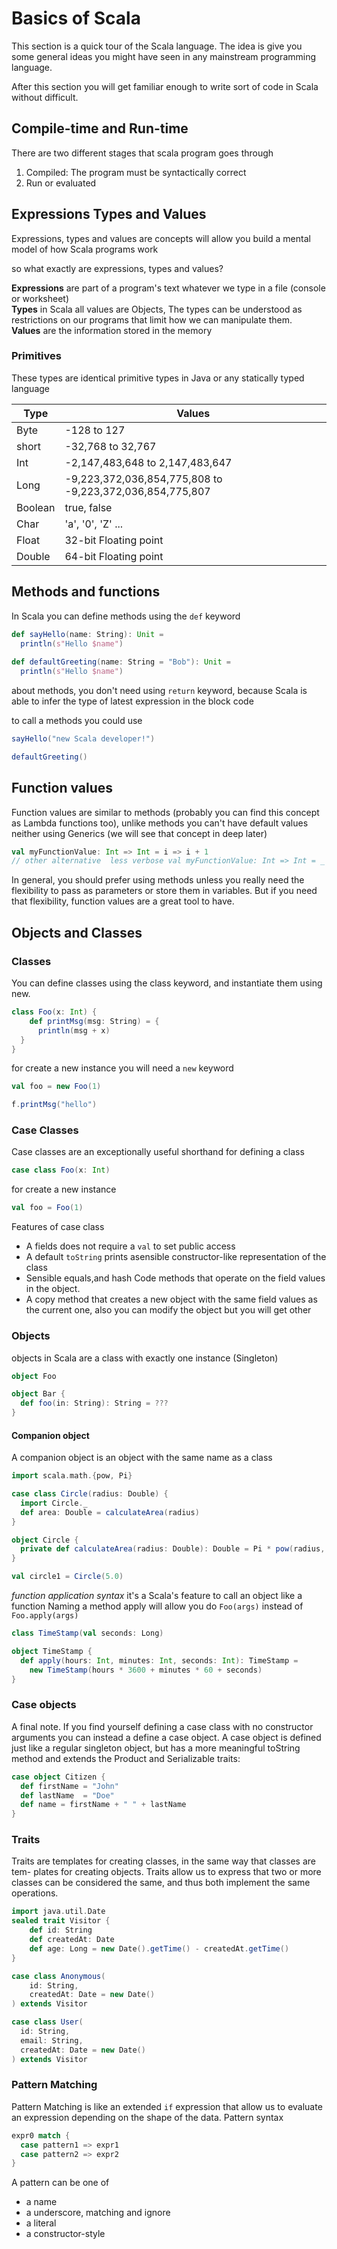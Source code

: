 # Basics of Scala


This section is a quick tour of the Scala language. The idea is give you some general ideas you might have seen 
in any mainstream programming language.

After this section you will get familiar enough to write sort of code in Scala without difficult.

## Compile-time and Run-time
There are two different stages that scala program goes through

1. Compiled: The program must be syntactically correct
2. Run or evaluated

## Expressions Types and Values 

Expressions, types and values are concepts will allow you build a mental model of how Scala programs work 

so what exactly are expressions, types and values? 

**Expressions** are part of a program's text whatever we type in a file (console or worksheet) <br>
**Types** in Scala all values are Objects, The types can be understood as restrictions on our programs
that limit how we can manipulate them.<br>
**Values** are the information stored in the memory



### Primitives 

These types are identical primitive types in Java or any statically typed language

| Type    | Values                                                  |
|---------|---------------------------------------------------------|
| Byte    | -128 to 127                                             |
| short   | -32,768 to 32,767                                       |
| Int     | -2,147,483,648 to 2,147,483,647                         |
| Long    | -9,223,372,036,854,775,808 to -9,223,372,036,854,775,807|
| Boolean | true, false                                             |
| Char    | 'a', '0', 'Z' ...                                       |
| Float   | 32-bit Floating point                                   |
| Double  | 64-bit Floating point                                   |


## Methods and functions

In Scala you can define methods using the `def` keyword

```scala
def sayHello(name: String): Unit =
  println(s"Hello $name")
  
def defaultGreeting(name: String = "Bob"): Unit =
  println(s"Hello $name")
```

about methods, you don't need using `return` keyword, because Scala is able to infer the type of latest 
expression in the block code

to call a methods you could use 

```scala
sayHello("new Scala developer!")

defaultGreeting()
```

## Function values

Function values are similar to methods (probably you can find this concept as Lambda functions too), unlike methods
you can't have default values neither using Generics (we will see that concept in deep later)

```scala
val myFunctionValue: Int => Int = i => i + 1
// other alternative  less verbose val myFunctionValue: Int => Int = _ + 1
```

In general, you should prefer using methods unless you really need the flexibility to pass as parameters or store them in variables. But if you need that flexibility, function values are a great tool to have.


## Objects and Classes

### Classes

You can define classes using the class keyword, and instantiate them using new.

```scala
class Foo(x: Int) {
    def printMsg(msg: String) = {
      println(msg + x)
  }
}
```

for create a new instance you will need a `new` keyword 
```scala
val foo = new Foo(1)

f.printMsg("hello")
```

### Case Classes

Case classes are an exceptionally useful shorthand for defining a class

```scala
case class Foo(x: Int)
```

for create a new instance 

```scala
val foo = Foo(1)
```

Features of case class 
- A fields does not require a `val` to set public access
- A default `toString` prints asensible constructor-like representation of the class 
- Sensible equals,and hash Code methods that operate on the field values in the object.
- A copy method that creates  a new object with the same field values as the current one, also you can modify the object but you will get other

### Objects 
objects in Scala are a class with exactly one instance (Singleton) 

```scala
object Foo

object Bar {
  def foo(in: String): String = ???
}
```

#### Companion object
A companion object is an object with the same name as a class

```scala
import scala.math.{pow, Pi}

case class Circle(radius: Double) {
  import Circle._
  def area: Double = calculateArea(radius)
}

object Circle {
  private def calculateArea(radius: Double): Double = Pi * pow(radius, 2.0)
}

val circle1 = Circle(5.0)
```

*function application syntax* it's a Scala's feature to call an object like a function
Naming a method apply will allow you do `Foo(args)` instead of `Foo.apply(args)`


```scala
class TimeStamp(val seconds: Long)

object TimeStamp {
  def apply(hours: Int, minutes: Int, seconds: Int): TimeStamp =
    new TimeStamp(hours * 3600 + minutes * 60 + seconds)
}
```

### Case objects

A final note. If you find yourself defining a case class with no constructor arguments you can instead a define a case object. A case object is defined just like a regular singleton object, but has a more meaningful toString method and extends the Product and Serializable traits:

```scala
case object Citizen {
  def firstName = "John"
  def lastName  = "Doe"
  def name = firstName + " " + lastName
}
```


### Traits
Traits are templates for creating classes, in the same way that classes are tem- plates for creating objects. Traits allow us to express that two or more classes can be considered the same, and thus both implement the same operations.

```scala
import java.util.Date
sealed trait Visitor {
    def id: String
    def createdAt: Date
    def age: Long = new Date().getTime() - createdAt.getTime()
}

case class Anonymous(
    id: String,
    createdAt: Date = new Date() 
) extends Visitor

case class User(
  id: String,
  email: String,
  createdAt: Date = new Date()
) extends Visitor
```
### Pattern Matching
Pattern Matching is like an extended `if` expression that allow us to 
evaluate an expression depending on the shape of the data. 
Pattern syntax
```scala
expr0 match {
  case pattern1 => expr1
  case pattern2 => expr2
}
```

A pattern can be one of
- a name 
- a underscore, matching and ignore
- a literal
- a constructor-style